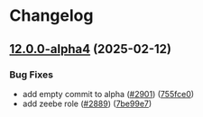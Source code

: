 # Changelog

## [12.0.0-alpha4](https://github.com/camunda/camunda-platform-helm/compare/camunda-platform-alpha-v12.0.0-alpha3...camunda-platform-alpha-12.0.0-alpha4) (2025-02-12)


### Bug Fixes

* add empty commit to alpha ([#2901](https://github.com/camunda/camunda-platform-helm/issues/2901)) ([755fce0](https://github.com/camunda/camunda-platform-helm/commit/755fce0044ceaec4895f8e54ce7871a96b54bcea))
* add zeebe role ([#2889](https://github.com/camunda/camunda-platform-helm/issues/2889)) ([7be99e7](https://github.com/camunda/camunda-platform-helm/commit/7be99e7ef6d2bc2e2ca02919ba40ed48eeedc7cb))
